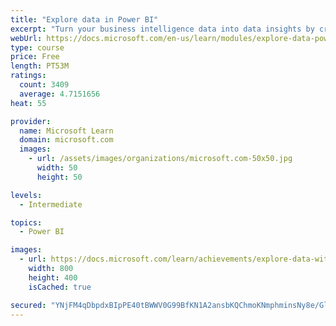 ```yaml
---
title: "Explore data in Power BI"
excerpt: "Turn your business intelligence data into data insights by creating and configuring Power BI dashboards."
webUrl: https://docs.microsoft.com/en-us/learn/modules/explore-data-power-bi/
type: course
price: Free
length: PT53M
ratings:
  count: 3409
  average: 4.7151656
heat: 55

provider:
  name: Microsoft Learn
  domain: microsoft.com
  images:
    - url: /assets/images/organizations/microsoft.com-50x50.jpg
      width: 50
      height: 50

levels:
  - Intermediate

topics:
  - Power BI

images:
  - url: https://docs.microsoft.com/learn/achievements/explore-data-with-power-bi-desktop-social.png
    width: 800
    height: 400
    isCached: true

secured: "YNjFM4qDbpdxBIpPE40tBWWV0G99BfKN1A2ansbKQChmoKNmphminsNy8e/GlMIYYm/1oD8PbQ19vcyyRqX/2pq6tsC7OmOTSGWzhs4CNhJB8HNf4f81AGVkSJ4DBjuf6+v8M9Cdxl1A8ag17o07B4pamn50YWYkYNybmOzQFiD1zNaNM4ifm0miDIkrDe5JxkUmpW/b7jAmZGJkKO1FlS2qwOYEA19kqi2YDjcOgX/T1hnt/msjnPYq91ezlqgG+JffVui0ysjGjfXqzgQnMR5wtXfbuyAuVHmby6OF9RITs42X+95ByHbc+f9Ynw3OJt8ox7yWfBG2U7MFoxfQ5UTGwMVehY1DQQCEbT39tvoob5KY5TfgkfWuNOHoSmWWrBPO0X6G+PCZ8zOG65Zmq1ZYjzLGgLHK9PJaWa5AvXA=;cQ7XF9Mr/NbYEYWXyyn8oQ=="
---
```


